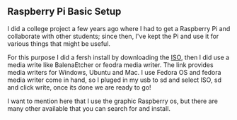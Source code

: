 ## Raspberry Pi Basic Setup

I did a college project a few years ago where I had to get a Raspberry Pi and collaborate with other students; since then, I've kept the Pi and use it for various things that might be useful. 

For this purpose I did a fersh install by downloading the [ISO](https://www.raspberrypi.com/software/), then I did use a media write like BalenaEtcher or feodra media writer. The link provides media writers for Windows, Ubuntu and Mac.
I use Fedora OS and fedora media writer come in hand, so I pluged in my usb to sd and select ISO, sd and click write, once its done we are ready to go!



I want to mention here that I use the graphic Raspberry os, but there are many other available that you can search for and install. 
